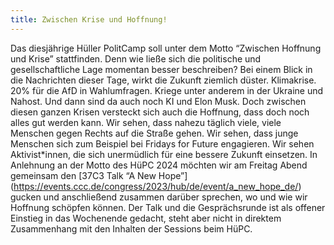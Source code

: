 ```yaml
---
title: Zwischen Krise und Hoffnung!
---
```


Das diesjährige Hüller PolitCamp soll unter dem Motto “Zwischen Hoffnung und Krise” stattfinden. Denn wie ließe sich die politische und gesellschaftliche Lage momentan besser beschreiben? 
Bei einem Blick in die Nachrichten dieser Tage, wirkt die Zukunft ziemlich düster. Klimakrise. 20% für die AfD in Wahlumfragen. Kriege unter anderem in der Ukraine und Nahost. Und dann sind da auch noch KI und Elon Musk. Doch zwischen diesen ganzen Krisen versteckt sich auch die Hoffnung, dass doch noch alles gut werden kann. Wir sehen, dass nahezu täglich viele, viele Menschen gegen Rechts auf die Straße gehen. Wir sehen, dass junge Menschen sich zum Beispiel bei Fridays for Future engagieren. Wir sehen Aktivist\*innen, die sich unermüdlich für eine bessere Zukunft einsetzen. 
In Anlehnung an der Motto des HüPC 2024 möchten wir am Freitag Abend gemeinsam den [37C3 Talk “A New Hope”] (https://events.ccc.de/congress/2023/hub/de/event/a_new_hope_de/) gucken und anschließend zusammen darüber sprechen, wo und wie wir Hoffnung schöpfen können. Der Talk und die Gesprächsrunde ist als offener Einstieg in das Wochenende gedacht, steht aber nicht in direktem Zusammenhang mit den Inhalten der Sessions beim HüPC. 
